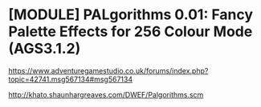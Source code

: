 # [MODULE] PALgorithms 0.01: Fancy Palette Effects for 256 Colour Mode (AGS3.1.2)

https://www.adventuregamestudio.co.uk/forums/index.php?topic=42741.msg567134#msg567134

http://khato.shaunhargreaves.com/DWEF/Palgorithms.scm
